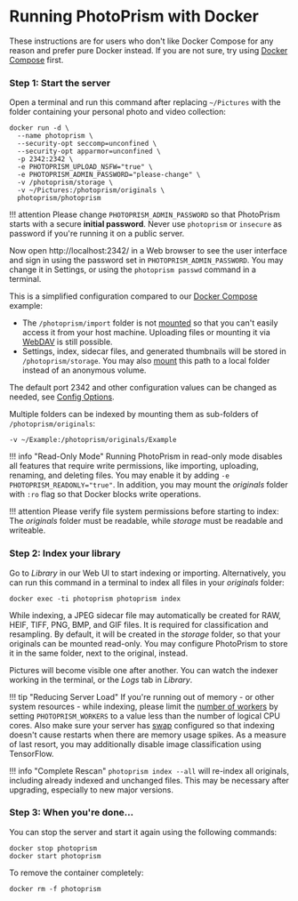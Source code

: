 # Running PhotoPrism with Docker

These instructions are for users who don't like Docker Compose for any reason and prefer pure Docker instead. If you are not
sure, try using [Docker Compose](docker-compose.md) first.

### Step 1: Start the server ###

Open a terminal and run this command after replacing `~/Pictures` with
the folder containing your personal photo and video collection:

```
docker run -d \
  --name photoprism \
  --security-opt seccomp=unconfined \
  --security-opt apparmor=unconfined \
  -p 2342:2342 \
  -e PHOTOPRISM_UPLOAD_NSFW="true" \
  -e PHOTOPRISM_ADMIN_PASSWORD="please-change" \
  -v /photoprism/storage \
  -v ~/Pictures:/photoprism/originals \
  photoprism/photoprism
```

!!! attention
    Please change `PHOTOPRISM_ADMIN_PASSWORD` so that PhotoPrism starts with a secure **initial password**.
    Never use `photoprism` or `insecure` as password if you're running it on a public server.

Now open http://localhost:2342/ in a Web browser to see the user interface
and sign in using the password set in `PHOTOPRISM_ADMIN_PASSWORD`.
You may change it in Settings, or using the `photoprism passwd` command in a terminal.

This is a simplified configuration compared to our [Docker Compose](docker-compose.md) example:

* The `/photoprism/import` folder is not [mounted](https://docs.docker.com/storage/bind-mounts/) 
  so that you can't easily access it from your host machine. 
  Uploading files or mounting it via [WebDAV](../user-guide/sync/webdav.md) 
  is still possible.
* Settings, index, sidecar files, and generated thumbnails will be stored 
  in `/photoprism/storage`. 
  You may also [mount](https://docs.docker.com/storage/bind-mounts/)
  this path to a local folder instead of an anonymous volume.

The default port 2342 and other configuration values can be changed as needed,
see [Config Options](config-options.md). 

Multiple folders can be indexed by mounting them as sub-folders of `/photoprism/originals`:

```
-v ~/Example:/photoprism/originals/Example
``` 

!!! info "Read-Only Mode"
    Running PhotoPrism in read-only mode disables all features that require write permissions,
    like importing, uploading, renaming, and deleting files.
    You may enable it by adding `-e PHOTOPRISM_READONLY="true"`.
    In addition, you may mount the *originals* folder with `:ro` flag so that Docker
    blocks write operations.

!!! attention
    Please verify file system permissions before starting to index:
    The *originals* folder must be readable, while *storage* must be readable and writeable.

### Step 2: Index your library ###

Go to *Library* in our Web UI to start indexing or importing.
Alternatively, you can run this command in a terminal to index all files in your *originals* folder:

```
docker exec -ti photoprism photoprism index
```

While indexing, a JPEG sidecar file may automatically be created for RAW, HEIF, TIFF, PNG, BMP, 
and GIF files. It is required for classification and resampling. By default, it will be created
in the *storage* folder, so that your originals can be mounted read-only.
You may configure PhotoPrism to store it in the same folder, next to the original, instead.

Pictures will become visible one after another. You can watch the indexer working in the terminal, 
or the *Logs* tab in *Library*.

!!! tip "Reducing Server Load"
    If you're running out of memory - or other system resources - while indexing, please limit the
    [number of workers](https://docs.photoprism.org/getting-started/config-options/) by setting
    `PHOTOPRISM_WORKERS` to a value less than the number of logical CPU cores.
    Also make sure your server has [swap](https://opensource.com/article/18/9/swap-space-linux-systems) 
    configured so that indexing doesn't cause restarts when there are memory usage spikes.
    As a measure of last resort, you may additionally disable image classification using TensorFlow.

!!! info "Complete Rescan"
    `photoprism index --all` will re-index all originals, including already indexed and unchanged files. This may be
    necessary after upgrading, especially to new major versions.

### Step 3: When you're done... ###

You can stop the server and start it again using the following commands:

```
docker stop photoprism
docker start photoprism
```

To remove the container completely:

```
docker rm -f photoprism
```

